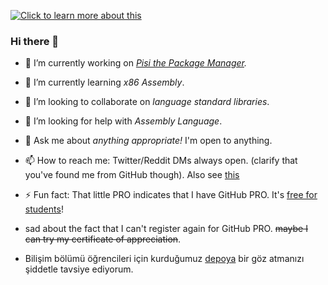 [![Click to learn more about this](https://upload.wikimedia.org/wikipedia/commons/thumb/f/fd/Sample_09-F9_protest_art%2C_Free_Speech_Flag_by_John_Marcotte.svg/300px-Sample_09-F9_protest_art%2C_Free_Speech_Flag_by_John_Marcotte.svg.png)](https://en.wikipedia.org/wiki/Free_Speech_Flag)<br/>
### Hi there 👋

- 🔭 I’m currently working on *[Pisi the Package Manager](https://github.com/SparkySimp/pisi).* <!--(See [CattyLang/CattyLang](https://github.com/CattyLang/CattyLang))-->
- 🌱 I’m currently learning *x86 Assembly*.
- 👯 I’m looking to collaborate on *language standard libraries*.
- 🤔 I’m looking for help with *Assembly Language*.
- 💬 Ask me about *anything appropriate!* I'm open to anything.
- 📫 How to reach me: Twitter/Reddit DMs always open. (clarify that you've found me from GitHub though). Also see [this](https://github.com/SparkySimp/SparkySimp/discussions/1)
- ⚡ Fun fact: That little PRO indicates that I have GitHub PRO. It's [free for students](https://education.github.com)!
- sad about the fact that I can't register again for GitHub PRO. ~~maybe I can try my certificate of appreciation~~.

- Bilişim bölümü öğrencileri için kurduğumuz [depoya](https://github.com/SparkySimp/ntp-cozumler) bir göz atmanızı şiddetle tavsiye ediyorum.
